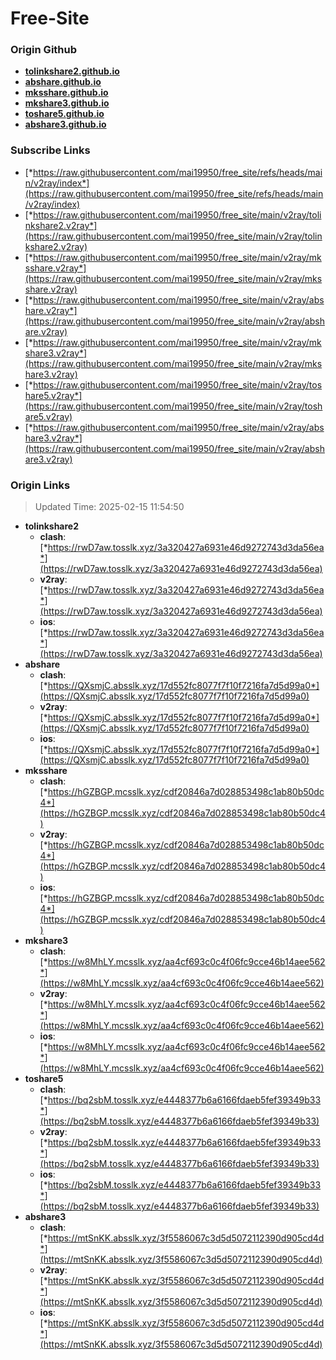# Free-Site

### Origin Github

- [**tolinkshare2.github.io**](https://github.com/tolinkshare2/tolinkshare2.github.io)
- [**abshare.github.io**](https://github.com/abshare/abshare.github.io)
- [**mksshare.github.io**](https://github.com/mksshare/mksshare.github.io)
- [**mkshare3.github.io**](https://github.com/mkshare3/mkshare3.github.io)
- [**toshare5.github.io**](https://github.com/toshare5/toshare5.github.io)
- [**abshare3.github.io**](https://github.com/abshare3/abshare3.github.io)

### Subscribe Links

- [*https://raw.githubusercontent.com/mai19950/free_site/refs/heads/main/v2ray/index*](https://raw.githubusercontent.com/mai19950/free_site/refs/heads/main/v2ray/index)
- [*https://raw.githubusercontent.com/mai19950/free_site/main/v2ray/tolinkshare2.v2ray*](https://raw.githubusercontent.com/mai19950/free_site/main/v2ray/tolinkshare2.v2ray)
- [*https://raw.githubusercontent.com/mai19950/free_site/main/v2ray/mksshare.v2ray*](https://raw.githubusercontent.com/mai19950/free_site/main/v2ray/mksshare.v2ray)
- [*https://raw.githubusercontent.com/mai19950/free_site/main/v2ray/abshare.v2ray*](https://raw.githubusercontent.com/mai19950/free_site/main/v2ray/abshare.v2ray)
- [*https://raw.githubusercontent.com/mai19950/free_site/main/v2ray/mkshare3.v2ray*](https://raw.githubusercontent.com/mai19950/free_site/main/v2ray/mkshare3.v2ray)
- [*https://raw.githubusercontent.com/mai19950/free_site/main/v2ray/toshare5.v2ray*](https://raw.githubusercontent.com/mai19950/free_site/main/v2ray/toshare5.v2ray)
- [*https://raw.githubusercontent.com/mai19950/free_site/main/v2ray/abshare3.v2ray*](https://raw.githubusercontent.com/mai19950/free_site/main/v2ray/abshare3.v2ray)

### Origin Links

> Updated Time: 2025-02-15 11:54:50

- **tolinkshare2**
  - **clash**: [*https://rwD7aw.tosslk.xyz/3a320427a6931e46d9272743d3da56ea*](https://rwD7aw.tosslk.xyz/3a320427a6931e46d9272743d3da56ea)
  - **v2ray**: [*https://rwD7aw.tosslk.xyz/3a320427a6931e46d9272743d3da56ea*](https://rwD7aw.tosslk.xyz/3a320427a6931e46d9272743d3da56ea)
  - **ios**: [*https://rwD7aw.tosslk.xyz/3a320427a6931e46d9272743d3da56ea*](https://rwD7aw.tosslk.xyz/3a320427a6931e46d9272743d3da56ea)
- **abshare**
  - **clash**: [*https://QXsmjC.absslk.xyz/17d552fc8077f7f10f7216fa7d5d99a0*](https://QXsmjC.absslk.xyz/17d552fc8077f7f10f7216fa7d5d99a0)
  - **v2ray**: [*https://QXsmjC.absslk.xyz/17d552fc8077f7f10f7216fa7d5d99a0*](https://QXsmjC.absslk.xyz/17d552fc8077f7f10f7216fa7d5d99a0)
  - **ios**: [*https://QXsmjC.absslk.xyz/17d552fc8077f7f10f7216fa7d5d99a0*](https://QXsmjC.absslk.xyz/17d552fc8077f7f10f7216fa7d5d99a0)
- **mksshare**
  - **clash**: [*https://hGZBGP.mcsslk.xyz/cdf20846a7d028853498c1ab80b50dc4*](https://hGZBGP.mcsslk.xyz/cdf20846a7d028853498c1ab80b50dc4)
  - **v2ray**: [*https://hGZBGP.mcsslk.xyz/cdf20846a7d028853498c1ab80b50dc4*](https://hGZBGP.mcsslk.xyz/cdf20846a7d028853498c1ab80b50dc4)
  - **ios**: [*https://hGZBGP.mcsslk.xyz/cdf20846a7d028853498c1ab80b50dc4*](https://hGZBGP.mcsslk.xyz/cdf20846a7d028853498c1ab80b50dc4)
- **mkshare3**
  - **clash**: [*https://w8MhLY.mcsslk.xyz/aa4cf693c0c4f06fc9cce46b14aee562*](https://w8MhLY.mcsslk.xyz/aa4cf693c0c4f06fc9cce46b14aee562)
  - **v2ray**: [*https://w8MhLY.mcsslk.xyz/aa4cf693c0c4f06fc9cce46b14aee562*](https://w8MhLY.mcsslk.xyz/aa4cf693c0c4f06fc9cce46b14aee562)
  - **ios**: [*https://w8MhLY.mcsslk.xyz/aa4cf693c0c4f06fc9cce46b14aee562*](https://w8MhLY.mcsslk.xyz/aa4cf693c0c4f06fc9cce46b14aee562)
- **toshare5**
  - **clash**: [*https://bq2sbM.tosslk.xyz/e4448377b6a6166fdaeb5fef39349b33*](https://bq2sbM.tosslk.xyz/e4448377b6a6166fdaeb5fef39349b33)
  - **v2ray**: [*https://bq2sbM.tosslk.xyz/e4448377b6a6166fdaeb5fef39349b33*](https://bq2sbM.tosslk.xyz/e4448377b6a6166fdaeb5fef39349b33)
  - **ios**: [*https://bq2sbM.tosslk.xyz/e4448377b6a6166fdaeb5fef39349b33*](https://bq2sbM.tosslk.xyz/e4448377b6a6166fdaeb5fef39349b33)
- **abshare3**
  - **clash**: [*https://mtSnKK.absslk.xyz/3f5586067c3d5d5072112390d905cd4d*](https://mtSnKK.absslk.xyz/3f5586067c3d5d5072112390d905cd4d)
  - **v2ray**: [*https://mtSnKK.absslk.xyz/3f5586067c3d5d5072112390d905cd4d*](https://mtSnKK.absslk.xyz/3f5586067c3d5d5072112390d905cd4d)
  - **ios**: [*https://mtSnKK.absslk.xyz/3f5586067c3d5d5072112390d905cd4d*](https://mtSnKK.absslk.xyz/3f5586067c3d5d5072112390d905cd4d)
